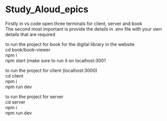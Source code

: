 # Study_Aloud_epics

Firstly in vs code open three terminals for client, server and book <br>
The second most important is provide the details in .env file with your own details that are required <br>

to run the project for book for the digital library in the website <br>
cd book/book-viewer <br>
npm i <br>
npm start (make sure to run it on localhost:3001 <br>

to run the project for client (localhost:3000) <br>
cd client <br>
npm i <br>
npm run dev <br>

to run the project for server <br>
cd server <br>
npm i <br>
npm run dev <br>
